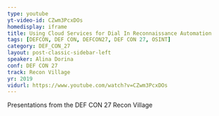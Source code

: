 ```yaml
---
type: youtube
yt-video-id: CZwm3PcxDOs
homedisplay: iframe
title: Using Cloud Services for Dial In Reconnaissance Automation
tags: [DEFCON, DEF CON, DEFCON27, DEF CON 27, OSINT]
category: DEF_CON_27
layout: post-classic-sidebar-left
speaker: Alina Dorina
conf: DEF CON 27
track: Recon Village
yr: 2019
vidurl: https://www.youtube.com/watch?v=CZwm3PcxDOs
---
```

Presentations from the DEF CON 27 Recon Village